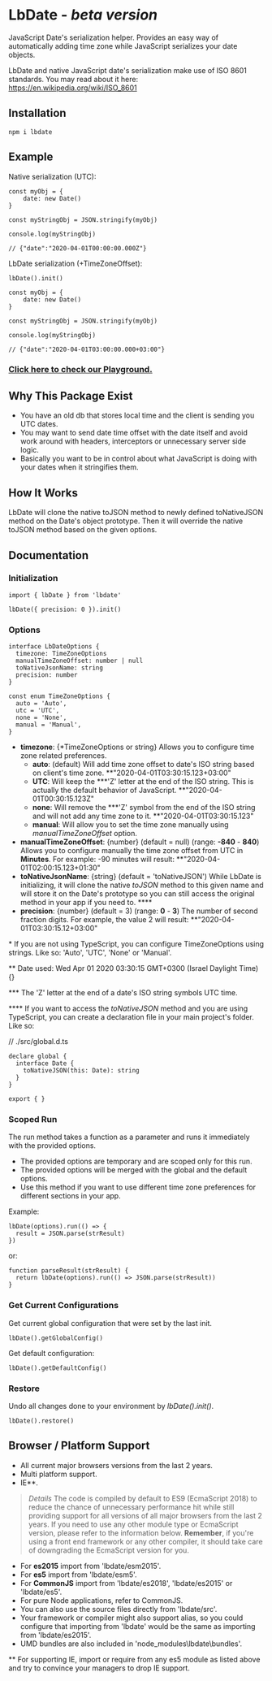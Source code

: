 # LbDate - _beta version_

JavaScript Date's serialization helper. Provides an easy way of automatically adding time zone while JavaScript serializes your date objects.

LbDate and native JavaScript date's serialization make use of ISO 8601 standards. You may read about it here: <https://en.wikipedia.org/wiki/ISO_8601>

## Installation

    npm i lbdate

## Example

Native serialization (UTC):

    const myObj = {
        date: new Date()
    }

    const myStringObj = JSON.stringify(myObj)

    console.log(myStringObj)

    // {"date":"2020-04-01T00:00:00.000Z"}

LbDate serialization (+TimeZoneOffset):

    lbDate().init()

    const myObj = {
        date: new Date()
    }

    const myStringObj = JSON.stringify(myObj)

    console.log(myStringObj)

    // {"date":"2020-04-01T03:00:00.000+03:00"}

### [Click here to check our **Playground**.](https://staff-of-frost.web.app/playgrounds/lbdate/)

## Why This Package Exist

- You have an old db that stores local time and the client is sending you UTC dates.
- You may want to send date time offset with the date itself and avoid work around with headers, interceptors or unnecessary server side logic.
- Basically you want to be in control about what JavaScript is doing with your dates when it stringifies them.

## How It Works

LbDate will clone the native toJSON method to newly defined toNativeJSON method on the Date's object prototype. Then it will override the native toJSON method based on the given options.

## Documentation

### Initialization

    import { lbDate } from 'lbdate'

    lbDate({ precision: 0 }).init()

### Options

    interface LbDateOptions {
      timezone: TimeZoneOptions
      manualTimeZoneOffset: number | null
      toNativeJsonName: string
      precision: number
    }

    const enum TimeZoneOptions {
      auto = 'Auto',
      utc = 'UTC',
      none = 'None',
      manual = 'Manual',
    }

- **timezone**: {\*TimeZoneOptions or string} Allows you to configure time zone related preferences.
  - **auto**: (default) Will add time zone offset to date's ISO string based on client's time zone. \*\*"2020-04-01T03:30:15.123+03:00"
  - **UTC**: Will keep the \*\*\*'Z' letter at the end of the ISO string. This is actually the default behavior of JavaScript. \*\*"2020-04-01T00:30:15.123Z"
  - **none**: Will remove the \*\*\*'Z' symbol from the end of the ISO string and will not add any time zone to it. \*\*"2020-04-01T03:30:15.123"
  - **manual**: Will allow you to set the time zone manually using _manualTimeZoneOffset_ option.
- **manualTimeZoneOffset**: {number} (default = null) (range: **-840** - **840**) Allows you to configure manually the time zone offset from UTC in **Minutes**. For example: -90 minutes will result: \*\*"2020-04-01T02:00:15.123+01:30"
- **toNativeJsonName**: {string} (default = 'toNativeJSON') While LbDate is initializing, it will clone the native _toJSON_ method to this given name and will store it on the Date's prototype so you can still access the original method in your app if you need to. \*\*\*\*
- **precision**: {number} (default = 3) (range: **0** - **3**) The number of second fraction digits. For example, the value 2 will result: \*\*"2020-04-01T03:30:15.12+03:00"

\* If you are not using TypeScript, you can configure TimeZoneOptions using strings. Like so: 'Auto', 'UTC', 'None' or 'Manual'.

\*\* Date used: Wed Apr 01 2020 03:30:15 GMT+0300 (Israel Daylight Time) {}

\*\*\* The 'Z' letter at the end of a date's ISO string symbols UTC time.

\*\*\*\* If you want to access the _toNativeJSON_ method and you are using TypeScript, you can create a declaration file in your main project's folder. Like so:

// ./src/global.d.ts

    declare global {
      interface Date {
        toNativeJSON(this: Date): string
      }
    }

    export { }

### Scoped Run

The run method takes a function as a parameter and runs it immediately with the provided options.

- The provided options are temporary and are scoped only for this run.
- The provided options will be merged with the global and the default options.
- Use this method if you want to use different time zone preferences for different sections in your app.

Example:

    lbDate(options).run(() => {
      result = JSON.parse(strResult)
    })

or:

    function parseResult(strResult) {
      return lbDate(options).run(() => JSON.parse(strResult))
    }

### Get Current Configurations

Get current global configuration that were set by the last init.

    lbDate().getGlobalConfig()

Get default configuration:

    lbDate().getDefaultConfig()

### Restore

Undo all changes done to your environment by _lbDate().init()_.

    lbDate().restore()

## Browser / Platform Support

- All current major browsers versions from the last 2 years.
- Multi platform support.
- IE\*\*.

> _Details_ The code is compiled by default to ES9 (EcmaScript 2018) to reduce the chance of unnecessary performance hit while still providing support for all versions of all major browsers from the last 2 years. If you need to use any other module type or EcmaScript version, please refer to the information below. **Remember**, if you're using a front end framework or any other compiler, it should take care of downgrading the EcmaScript version for you.

- For **es2015** import from 'lbdate/esm2015'.
- For **es5** import from 'lbdate/esm5'.
- For **CommonJS** import from 'lbdate/es2018', 'lbdate/es2015' or 'lbdate/es5'.
- For pure Node applications, refer to CommonJS.
- You can also use the source files directly from 'lbdate/src'.
- Your framework or compiler might also support alias, so you could configure that importing from 'lbdate' would be the same as importing from 'lbdate/es2015'.
- UMD bundles are also included in 'node_modules\lbdate\bundles'.

\*\* For supporting IE, import or require from any es5 module as listed above and try to convince your managers to drop IE support.

